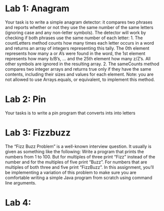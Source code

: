 # Lab 1: Anagram
Your task is to write a simple anagram detector: it compares two phrases and reports whether or not they use the same number of the same letters (ignoring case and any non-letter symbols). The detector will work by checking if both phrases use the same number of each letter: 1. The countLetters method counts how many times each letter occurs in a word and returns an array of integers representing this tally. The 0th element represents how many a or A’s were found in the word, the 1st element represents how many b/B’s, … and the 25th element how many z/Z’s. All other symbols are ignored in the resulting array. 2. The sameCounts method compares two integer arrays and returns true only if they have the same contents, including their sizes and values for each element. Note: you are not allowed to use Arrays.equals, or equivalent, to implement this method.

# Lab 2: Pin
Your tasks is to write a pin program that converts ints into letters

# Lab 3: Fizzbuzz
The “Fizz Buzz Problem” is a well-known interview question. It usually is given as something like the
following:
Write a program that prints the numbers from 1 to 100. But for multiples of three print
“Fizz” instead of the number and for the multiples of five print “Buzz”. For numbers that
are multiples of both three and five print “FizzBuzz”.
In this assignment, you’ll be implementing a variation of this problem to make sure you are comfortable
writing a simple Java program from scratch using command line arguments.

# Lab 4: 
